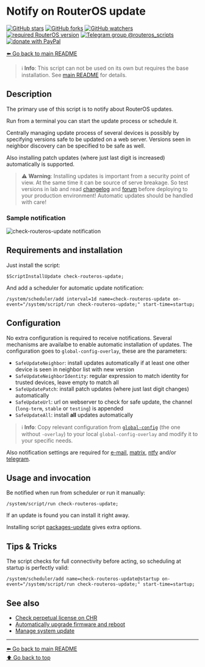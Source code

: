 Notify on RouterOS update
=========================

[![GitHub stars](https://img.shields.io/github/stars/eworm-de/routeros-scripts?logo=GitHub&style=flat&color=red)](https://github.com/eworm-de/routeros-scripts/stargazers)
[![GitHub forks](https://img.shields.io/github/forks/eworm-de/routeros-scripts?logo=GitHub&style=flat&color=green)](https://github.com/eworm-de/routeros-scripts/network)
[![GitHub watchers](https://img.shields.io/github/watchers/eworm-de/routeros-scripts?logo=GitHub&style=flat&color=blue)](https://github.com/eworm-de/routeros-scripts/watchers)
[![required RouterOS version](https://img.shields.io/badge/RouterOS-7.15-yellow?style=flat)](https://mikrotik.com/download/changelogs/)
[![Telegram group @routeros_scripts](https://img.shields.io/badge/Telegram-%40routeros__scripts-%2326A5E4?logo=telegram&style=flat)](https://t.me/routeros_scripts)
[![donate with PayPal](https://img.shields.io/badge/Like_it%3F-Donate!-orange?logo=githubsponsors&logoColor=orange&style=flat)](https://www.paypal.com/cgi-bin/webscr?cmd=_s-xclick&hosted_button_id=A4ZXBD6YS2W8J)

[⬅️ Go back to main README](../README.md)

> ℹ️ **Info**: This script can not be used on its own but requires the base
> installation. See [main README](../README.md) for details.

Description
-----------

The primary use of this script is to notify about RouterOS updates.

Run from a terminal you can start the update process or schedule it.

Centrally managing update process of several devices is possibly by
specifying versions safe to be updated on a web server. Versions seen
in neighbor discovery can be specified to be safe as well.

Also installing patch updates (where just last digit is increased)
automatically is supported.

> ⚠️ **Warning**: Installing updates is important from a security point
> of view. At the same time it can be source of serve breakage. So test
> versions in lab and read
> [changelog](https://mikrotik.com/download/changelogs/) and
> [forum](https://forum.mikrotik.com/viewforum.php?f=21) before deploying
> to your production environment! Automatic updates should be handled
> with care!

### Sample notification

![check-routeros-update notification](check-routeros-update.d/notification.avif)

Requirements and installation
-----------------------------

Just install the script:

    $ScriptInstallUpdate check-routeros-update;

And add a scheduler for automatic update notification:

    /system/scheduler/add interval=1d name=check-routeros-update on-event="/system/script/run check-routeros-update;" start-time=startup;

Configuration
-------------

No extra configuration is required to receive notifications. Several
mechanisms are availalbe to enable automatic installation of updates.
The configuration goes to `global-config-overlay`, these are the parameters:

* `SafeUpdateNeighbor`: install updates automatically if at least one other
  device is seen in neighbor list with new version
* `SafeUpdateNeighborIdentity`: regular expression to match identity for
  trusted devices, leave empty to match all
* `SafeUpdatePatch`: install patch updates (where just last digit changes)
  automatically
* `SafeUpdateUrl`: url on webserver to check for safe update, the channel
  (`long-term`, `stable` or `testing`) is appended
* `SafeUpdateAll`: install **all** updates automatically

> ℹ️ **Info**: Copy relevant configuration from
> [`global-config`](../global-config.rsc) (the one without `-overlay`) to
> your local `global-config-overlay` and modify it to your specific needs.

Also notification settings are required for
[e-mail](mod/notification-email.md),
[matrix](mod/notification-matrix.md),
[ntfy](mod/notification-ntfy.md) and/or
[telegram](mod/notification-telegram.md).

Usage and invocation
--------------------

Be notified when run from scheduler or run it manually:

    /system/script/run check-routeros-update;

If an update is found you can install it right away.

Installing script [packages-update](packages-update.md) gives extra options.

Tips & Tricks
-------------

The script checks for full connectivity before acting, so scheduling at
startup is perfectly valid:

    /system/scheduler/add name=check-routeros-update@startup on-event="/system/script/run check-routeros-update;" start-time=startup;

See also
--------

* [Check perpetual license on CHR](check-perpetual-license.md)
* [Automatically upgrade firmware and reboot](firmware-upgrade-reboot.md)
* [Manage system update](packages-update.md)

---
[⬅️ Go back to main README](../README.md)  
[⬆️ Go back to top](#top)
